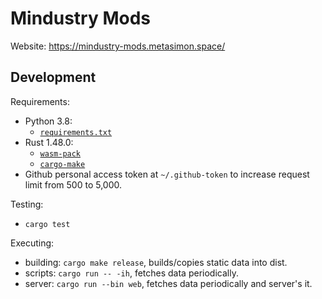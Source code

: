 # Mindustry Mods

Website: https://mindustry-mods.metasimon.space/

## Development

Requirements:
- Python 3.8: 
  - [`requirements.txt`](https://github.com/SimonWoodburyForget/mindustry-mods/blob/master/scripts/requirements.txt)
- Rust 1.48.0:
  - [`wasm-pack`](https://github.com/rustwasm/wasm-pack)
  - [`cargo-make`](https://github.com/sagiegurari/cargo-make)
- Github personal access token at `~/.github-token` to increase request limit 
  from 500 to 5,000.

Testing: 
- `cargo test`

Executing: 
- building: `cargo make release`, builds/copies static data into dist.
- scripts: `cargo run -- -ih`, fetches data periodically.
- server: `cargo run --bin web`, fetches data periodically and server's it.

